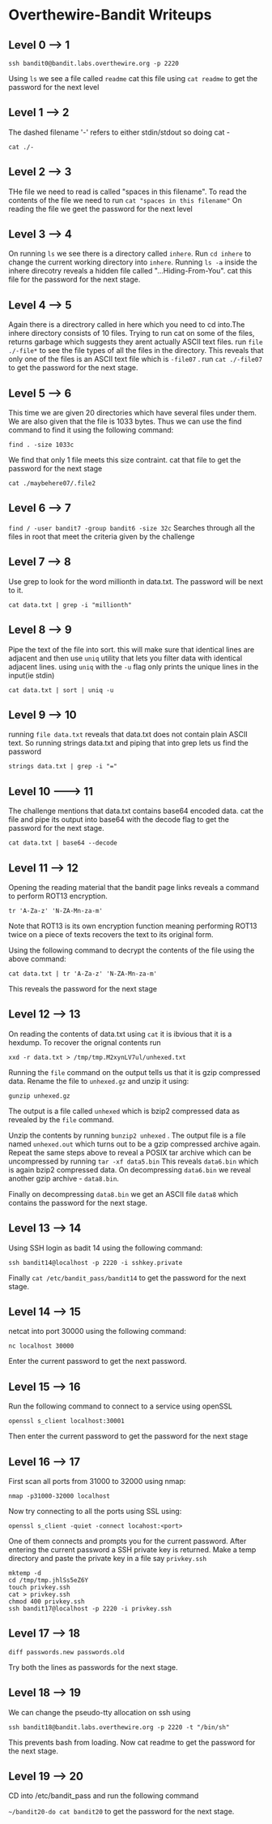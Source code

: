 # Overthewire-Bandit Writeups


## Level 0 --> 1

`ssh bandit0@bandit.labs.overthewire.org -p 2220`

Using `ls` we see a file called `readme`
cat this file using `cat readme` to get the password for the next level


## Level 1 --> 2

The dashed filename '-' refers to either stdin/stdout so doing cat -    

`cat ./-`


## Level 2 --> 3

THe file we need to read is called "spaces in this filename". To read the contents of the file we need to run `cat "spaces in this filename"`
On reading the file we geet the password for the next level

## Level 3 --> 4

On running `ls` we see there is a directory called `inhere`. 
Run `cd inhere` to change the current working directory into `inhere`. Running `ls -a` inside the inhere direcotry reveals a hidden file called "...Hiding-From-You". cat this file for the password for the next stage.


## Level 4 --> 5

Again there is a directrory called in here which you need to cd into.The inhere directory consists of 10 files. Trying to run cat on some of the files, returns garbage which suggests they arent actually ASCII text files. 
run `file ./-file*` to see the file types of all the files in the directory. This reveals that only one of the files is an ASCII text file which is `-file07` . run `cat ./-file07` to get the password for the next stage.

## Level 5 --> 6

This time we are given 20 directories which have several files under them. We are also given that the file is 1033 bytes.
Thus we can use the find command to find it using the following command:

`find . -size 1033c`

We find that only 1 file meets this size contraint. cat that file to get the password for the next stage

`cat ./maybehere07/.file2`

## Level 6 --> 7

`find / -user bandit7 -group bandit6 -size 32c`
Searches through all the files in root that meet the criteria given by the challenge


## Level 7 --> 8

Use grep to look for the word millionth in data.txt. The password will be next to it.

`cat data.txt | grep -i "millionth"`

## Level 8 --> 9

Pipe the text of the file into sort. this will make sure that identical lines are adjacent and then use `uniq` utility that lets you filter data with identical adjacent lines. using `uniq` with the `-u` flag only prints the unique lines in the input(ie stdin)

`cat data.txt | sort | uniq -u`

## Level 9 --> 10

running `file data.txt` reveals that data.txt does not contain plain ASCII text. So running strings data.txt and piping that into grep lets us find the password

`strings data.txt | grep -i "="`

## Level 10 ---> 11

The challenge mentions that data.txt contains base64 encoded data. cat the file and pipe its output into base64 with the decode flag to get the password for the next stage.


`cat data.txt | base64 --decode`


## Level 11 --> 12

Opening the reading material that the bandit page links reveals a command to perform ROT13 encryption.

`tr 'A-Za-z' 'N-ZA-Mn-za-m'`

Note that ROT13 is its own encryption function meaning performing ROT13 twice on a piece of texts recovers the text to its original form.


Using the following command to decrypt the contents of the file using the above command:

`cat data.txt | tr 'A-Za-z' 'N-ZA-Mn-za-m'`


This reveals the password for the next stage



## Level 12 --> 13

On reading the contents of data.txt using `cat` it is ibvious that it is a hexdump. To recover the orignal contents run 

```
xxd -r data.txt > /tmp/tmp.M2xynLV7ul/unhexed.txt
```
Running the `file` command on the output tells us that it is gzip compressed data. Rename the file to `unhexed.gz` and unzip it using:

```
gunzip unhexed.gz
```
The output is a file called `unhexed` which is bzip2 compressed data as revealed by the `file` command.

Unzip the contents by running `bunzip2 unhexed` . The output file is a file named `unhexed.out` which turns out to be a gzip compressed archive again. 
Repeat the same steps above to reveal a POSIX tar archive which can be uncompressed by running `tar -xf data5.bin`
This reveals `data6.bin` which is again bzip2 compressed data.
On decompressing `data6.bin` we reveal another gzip archive - `data8.bin`.

Finally on decompressing `data8.bin` we get an ASCII file `data8` which contains the password for the next stage.

## Level 13 --> 14

Using SSH login as badit 14 using the following command:

```
ssh bandit14@localhost -p 2220 -i sshkey.private 
```
Finally `cat /etc/bandit_pass/bandit14` to get the password for the next stage.


## Level 14 --> 15

netcat into port 30000 using the following command:

```
nc localhost 30000
```
Enter the current password to get the next password.


## Level 15 --> 16

Run the following command to connect to a service using openSSL

```
openssl s_client localhost:30001
```

Then enter the current password to get the password for the next stage

## Level 16 --> 17

First scan all ports from 31000 to 32000 using nmap:

```
nmap -p31000-32000 localhost
```
Now try connecting to all the ports using SSL using:

```
openssl s_client -quiet -connect locahost:<port>
```

One of them connects and prompts you for the current password. After entering the current password a SSH private key is returned. Make a temp directory and paste the private key in a file say `privkey.ssh`

```
mktemp -d 
cd /tmp/tmp.jhlSs5eZ6Y
touch privkey.ssh
cat > privkey.ssh
chmod 400 privkey.ssh
ssh bandit17@localhost -p 2220 -i privkey.ssh
```

## Level 17 --> 18

`diff passwords.new passwords.old`

Try both the lines as passwords for the next stage.

## Level 18 --> 19

We can change the pseudo-tty allocation on ssh using

`ssh bandit18@bandit.labs.overthewire.org -p 2220 -t "/bin/sh"`

This prevents bash from loading. Now cat readme to get the password for the next stage.


## Level 19 --> 20

CD into /etc/bandit_pass and run the following command

`~/bandit20-do cat bandit20` to get the password for the next stage.

